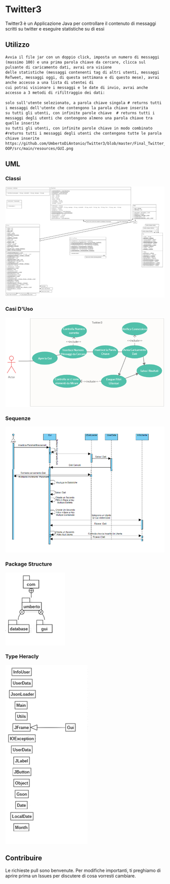 # Twitter3
Twitter3 è un Applicazione Java per controllare il contenuto di messaggi scritti su twitter e eseguire statistiche su di essi

## Utilizzo

```
Avvia il file jar con un doppio click, imposta un numero di messaggi (massimo 100) e una prima parola chiave da cercare, clicca sul pulsante di caricamento dati, avrai ora visione
delle statistiche (messaggi contenenti tag di altri utenti, messaggi ReTweet, messaggi oggi, di questa settimana e di questo mese), avrai anche accesso a una lista di utentei di
cui potrai visionare i messaggi e le date di invio, avrai anche accesso a 3 metodi di rifiltraggio dei dati:

solo sull'utente selezionato, a parola chiave singola # returns tutti i messaggi dell'utente che contengono la parola chiave inserita
su tutti gli utenti, con infinite parole chiave  # returns tutti i messaggi degli utenti che contengono almeno una parola chiave tra quelle inserite
su tutti gli utenti, con infinite parole chiave in modo combinato #returns tutti i messaggi degli utenti che contengono tutte le parola chiave inserite 
https://github.com/UmbertoDiAntonio/Twitter3/blob/master/Final_Twitter_Project OOP/src/main/resources/GUI.png
```
## UML
### Classi
![UML](https://github.com/UmbertoDiAntonio/Twitter3/blob/master/Twitter3/src/main/resources/UMLClassDiagram.png)
### Casi D'Uso
![UML](https://github.com/UmbertoDiAntonio/Twitter3/blob/master/Twitter3/src/main/resources/UMLCasiD'Uso.PNG)
### Sequenze
![UML](https://github.com/UmbertoDiAntonio/Twitter3/blob/master/Twitter3/src/main/resources/UMLSequence.png)
### Package Structure
![UML](https://github.com/UmbertoDiAntonio/Twitter3/blob/master/Twitter3/src/main/resources/Package%20Structure.png)
### Type Heracly
![UML](https://github.com/UmbertoDiAntonio/Twitter3/blob/master/Twitter3/src/main/resources/Type%20Hierarchy.png)


## Contribuire
Le richieste pull sono benvenute. Per modifiche importanti, ti preghiamo di aprire prima un Issues per discutere di cosa vorresti cambiare.

